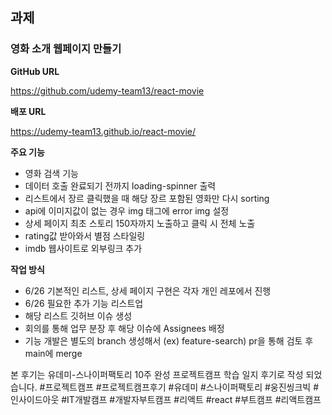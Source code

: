 ## 과제

### 영화 소개 웹페이지 만들기

**GitHub URL**

https://github.com/udemy-team13/react-movie

**배포 URL**

https://udemy-team13.github.io/react-movie/

**주요 기능**

- 영화 검색 기능
- 데이터 호출 완료되기 전까지 loading-spinner 출력
- 리스트에서 장르 클릭했을 때 해당 장르 포함된 영화만 다시 sorting
- api에 이미지값이 없는 경우 img 태그에 error img 설정
- 상세 페이지 최초 스토리 150자까지 노출하고 클릭 시 전체 노출
- rating값 받아와서 별점 스타일링
- imdb 웹사이트로 외부링크 추가

**작업 방식**

- 6/26 기본적인 리스트, 상세 페이지 구현은 각자 개인 레포에서 진행
- 6/26 필요한 추가 기능 리스트업
- 해당 리스트 깃허브 이슈 생성
- 회의를 통해 업무 분장 후 해당 이슈에 Assignees 배정
- 기능 개발은 별도의 branch 생성해서 (ex) feature-search) pr을 통해 검토 후 main에 merge


본 후기는 유데미-스나이퍼팩토리 10주 완성 프로젝트캠프 학습 일지 후기로 작성 되었습니다.
#프로젝트캠프 #프로젝트캠프후기 #유데미 #스나이퍼팩토리 #웅진씽크빅 #인사이드아웃 #IT개발캠프 #개발자부트캠프 #리액트 #react #부트캠프 #리액트캠프